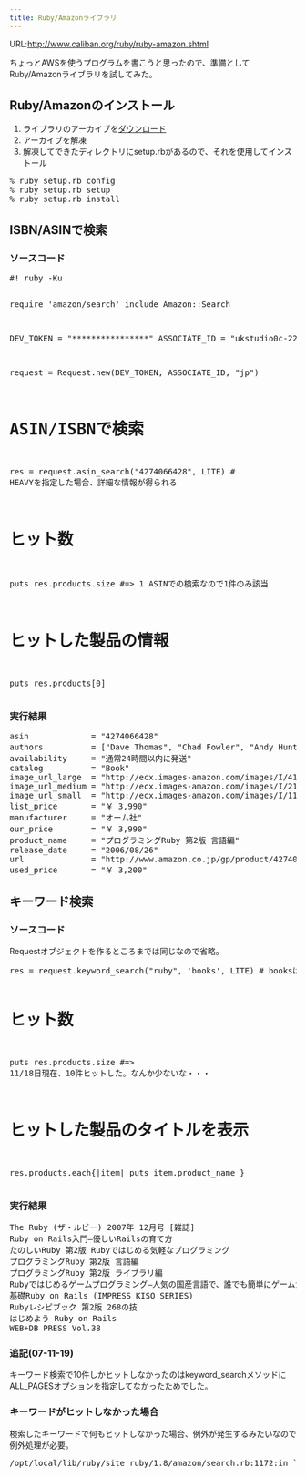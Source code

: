 ```yaml
---
title: Ruby/Amazonライブラリ
---
```

URL:<a href="http://www.caliban.org/ruby/ruby-amazon.shtml">http://www.caliban.org/ruby/ruby-amazon.shtml</a>

ちょっとAWSを使うプログラムを書こうと思ったので、準備としてRuby/Amazonライブラリを試してみた。
<h2>Ruby/Amazonのインストール</h2>
<ol>
<li>ライブラリのアーカイブを<a href="http://www.caliban.org/ruby/ruby-amazon.shtml#files">ダウンロード</a></li>
<li>アーカイブを解凍</li>
<li>解凍してできたディレクトリにsetup.rbがあるので、それを使用してインストール</li>
</ol>
<pre lang="bash">
% ruby setup.rb config
% ruby setup.rb setup
% ruby setup.rb install
</pre>
<h2>ISBN/ASINで検索</h2>
<h3>ソースコード</h3>
<pre lang="ruby">
#! ruby -Ku

require 'amazon/search'
include Amazon::Search

DEV_TOKEN = "****************"
ASSOCIATE_ID = "ukstudio0c-22"

request = Request.new(DEV_TOKEN, ASSOCIATE_ID, "jp")

# ASIN/ISBNで検索
res = request.asin_search("4274066428", LITE) # HEAVYを指定した場合、詳細な情報が得られる

# ヒット数
puts res.products.size #=> 1 ASINでの検索なので1件のみ該当

# ヒットした製品の情報
puts res.products[0]
</pre>
<h3>実行結果</h3>
<pre lang="bash">
asin             = "4274066428"
authors          = ["Dave Thomas", "Chad Fowler", "Andy Hunt", "田和 勝", "まつもと ゆきひろ"]
availability     = "通常24時間以内に発送"
catalog          = "Book"
image_url_large  = "http://ecx.images-amazon.com/images/I/4151YFZ27NL.jpg"
image_url_medium = "http://ecx.images-amazon.com/images/I/21QGW56WGCL.jpg"
image_url_small  = "http://ecx.images-amazon.com/images/I/11V7Q88BZ3L.jpg"
list_price       = "￥ 3,990"
manufacturer     = "オーム社"
our_price        = "￥ 3,990"
product_name     = "プログラミングRuby 第2版 言語編"
release_date     = "2006/08/26"
url              = "http://www.amazon.co.jp/gp/product/4274066428%3ftag=ukstudio0c-22%26link_code=xm2%26camp=2025%26dev-t=0GTT93KAWBX07WMKM002"
used_price       = "￥ 3,200"
</pre>
<h2>キーワード検索</h2>
<h3>ソースコード</h3>
Requestオブジェクトを作るところまでは同じなので省略。
<pre lang="ruby">
res = request.keyword_search("ruby", 'books', LITE) # booksはモードの指定。musicとか。

# ヒット数
puts res.products.size #=> 11/18日現在、10件ヒットした。なんか少ないな・・・

# ヒットした製品のタイトルを表示
res.products.each{|item|
  puts item.product_name
}
</pre>
<h3>実行結果</h3>
<pre lang="bash">
The Ruby (ザ・ルビー) 2007年 12月号 [雑誌]
Ruby on Rails入門―優しいRailsの育て方
たのしいRuby 第2版 Rubyではじめる気軽なプログラミング
プログラミングRuby 第2版 言語編
プログラミングRuby 第2版 ライブラリ編
Rubyではじめるゲームプログラミング―人気の国産言語で、誰でも簡単にゲームが作れる! (I/O BOOKS)
基礎Ruby on Rails (IMPRESS KISO SERIES)
Rubyレシピブック 第2版 268の技
はじめよう Ruby on Rails
WEB+DB PRESS Vol.38
</pre>
<h3>追記(07-11-19)</h3>
キーワード検索で10件しかヒットしなかったのはkeyword_searchメソッドにALL_PAGESオプションを指定してなかったためでした。
<h3>キーワードがヒットしなかった場合</h3>
検索したキーワードで何もヒットしなかった場合、例外が発生するみたいなので例外処理が必要。
<pre lang="bash">
/opt/local/lib/ruby/site_ruby/1.8/amazon/search.rb:1172:in `get_args': There are no exact matches for the search. (Amazon::Search::Request::SearchError)
</pre>
